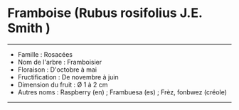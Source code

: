 # Framboise (Rubus rosifolius J.E. Smith )

---

- Famille : Rosacées
- Nom de l'arbre : Framboisier
- Floraison : D'octobre à mai
- Fructification : De novembre à juin
- Dimension du fruit : Ø 1 à 2 cm
- Autres noms : Raspberry (en) ; Frambuesa (es) ; Frèz, fonbwez (créole)

---
